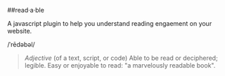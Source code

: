 ##read·a·ble

A javascript plugin to help you understand reading engaement on your website. 

/ˈrēdəbəl/

>*Adjective*
>(of a text, script, or code) Able to be read or deciphered; legible.
>Easy or enjoyable to read: "a marvelously readable book".
